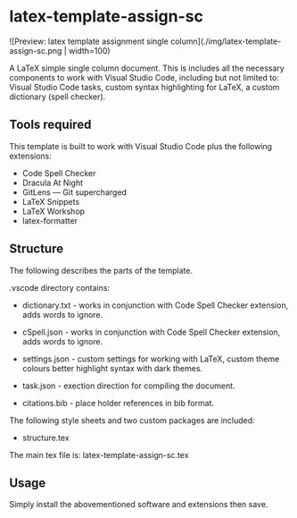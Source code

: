 # latex-template-assign-sc

![Preview: latex template assignment single column](./img/latex-template-assign-sc.png | width=100)

A LaTeX simple single column document. This is includes all the necessary components to work with Visual Studio Code, including but not limited to:  Visual Studio Code tasks, custom syntax highlighting for LaTeX, a custom dictionary (spell checker).

## Tools required
This template is built to work with Visual Studio Code plus the following extensions:

- Code Spell Checker
- Dracula At Night
- GitLens — Git supercharged
- LaTeX Snippets
- LaTeX Workshop
- latex-formatter

## Structure
The following describes the parts of the template.

.vscode directory contains:
- dictionary.txt - works in conjunction with Code Spell Checker extension, adds words to ignore.
- cSpell.json - works in conjunction with Code Spell Checker extension, adds words to ignore.
- settings.json - custom settings for working with LaTeX, custom theme colours better highlight syntax with dark themes.
- task.json - exection direction for compiling the document.

- citations.bib - place holder references in bib format.

The following style sheets and two custom packages are included:
- structure.tex

The main tex file is: latex-template-assign-sc.tex

## Usage
Simply install the abovementioned software and extensions then save.
